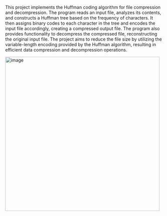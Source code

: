 This project implements the Huffman coding algorithm for file compression and decompression. The program reads an input file, analyzes its contents, and constructs a Huffman tree based on the frequency of characters. It then assigns binary codes to each character in the tree and encodes the input file accordingly, creating a compressed output file. The program also provides functionality to decompress the compressed file, reconstructing the original input file. The project aims to reduce the file size by utilizing the variable-length encoding provided by the Huffman algorithm, resulting in efficient data compression and decompression operations.

<img width="492" alt="image" src="https://github.com/harithar1234/Projects_Placements/assets/86344120/8396396a-2147-47de-a73d-972d0b694b15">



